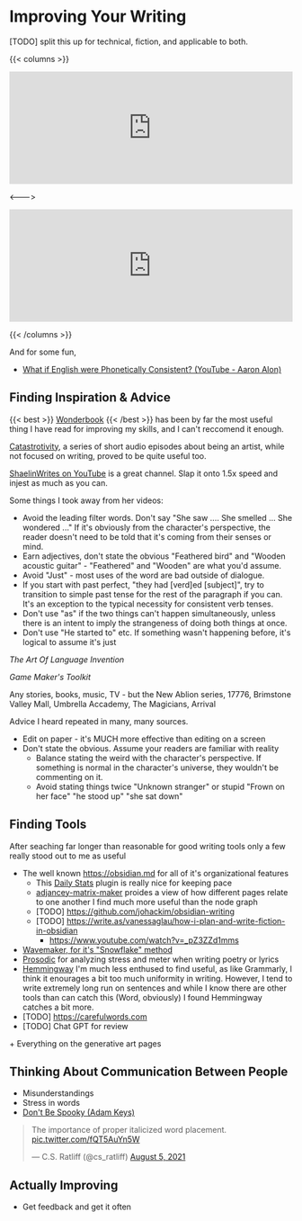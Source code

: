 # Improving Your Writing

<link rel="stylesheet" href="/css_overrides/light.css">

[TODO] split this up for technical, fiction, and applicable to both.

{{< columns >}}

<iframe width="100%" height="200" src="https://www.youtube.com/embed/eGnH0KAXhCw" title="YouTube video player" frameborder="0" allow="accelerometer; autoplay; clipboard-write; encrypted-media; gyroscope; picture-in-picture" allowfullscreen></iframe>

<--->

<iframe width="100%" height="200" src="https://www.youtube.com/embed/IJEaMtNN_dM" title="YouTube video player" frameborder="0" allow="accelerometer; autoplay; clipboard-write; encrypted-media; gyroscope; picture-in-picture" allowfullscreen></iframe>

{{< /columns >}}

<!--- https://www.marginchronicles.com/site/style/index.html  -> https://web.archive.org/web/20220128060303/https://www.marginchronicles.com/site/style/index.html -->

And for some fun,

* [What if English were Phonetically Consistent? (YouTube - Aaron Alon)](https://www.youtube.com/watch?v=A8zWWp0akUU)

## Finding Inspiration & Advice

{{< best >}} [Wonderbook](https://www.amazon.com/Wonderbook-Illustrated-Creating-Imaginative-Fiction/dp/1419704427/) {{< /best >}} has been by far the most useful thing I have read for improving my skills, and I can't reccomend it enough.

[Catastrotivity](https://www.youtube.com/watch?v=5Tx6U5OhMDg&list=PL6haVw-BFETw13kBFhbWl6UCshzgIC7Ea), a series of short audio episodes about being an artist, while not focused on writing, proved to be quite useful too.

[ShaelinWrites on YouTube](https://www.youtube.com/@ShaelinWrites/videos) is a great channel. Slap it onto 1.5x speed and injest as much as you can.

Some things I took away from her videos:

* Avoid the leading filter words. Don't say "She saw .... She smelled ... She wondered ..." If it's obviously from the character's perspective, the reader doesn't need to be told that it's coming from their senses or mind.
* Earn adjectives, don't state the obvious "Feathered bird" and "Wooden acoustic guitar" - "Feathered" and "Wooden" are what you'd assume.
* Avoid "Just" - most uses of the word are bad outside of dialogue.
* If you start with past perfect, "they had [verd]ed [subject]", try to transition to simple past tense for the rest of the paragraph if you can. It's an exception to the typical necessity for consistent verb tenses.
* Don't use "as" if the two things can't happen simultaneously, unless there is an intent to imply the strangeness of doing both things at once.
* Don't use "He started to" etc. If something wasn't happening before, it's logical to assume it's just 



*The Art Of Language Invention*

*Game Maker's Toolkit*

Any stories, books, music, TV - but the New Ablion series, 17776, Brimstone Valley Mall, Umbrella Accademy, The Magicians, Arrival

Advice I heard repeated in many, many sources.

* Edit on paper - it's MUCH more effective than editing on a screen
* Don't state the obvious. Assume your readers are familiar with reality
  * Balance stating the weird with the character's perspective. If something is normal in the character's universe, they wouldn't be commenting on it.
  * Avoid stating things twice "Unknown stranger" or stupid "Frown on her face" "he stood up" "she sat down"

## Finding Tools

After seaching far longer than reasonable for good writing tools only a few really stood out to me as useful 

* The well known https://obsidian.md for all of it's organizational features 
  * This [Daily Stats](https://github.com/dhruvik7/obsidian-daily-stats) plugin is really nice for keeping pace
  * [adjancey-matrix-maker](https://github.com/SkepticMystic/adjacency-matrix-maker) proides a view of how different pages relate to one another I find much more useful than the node graph
  * [TODO] https://github.com/johackim/obsidian-writing
  * [TODO] https://write.as/vanessaglau/how-i-plan-and-write-fiction-in-obsidian
    * https://www.youtube.com/watch?v=_pZ3ZZd1mms
* [Wavemaker, for it's "Snowflake" method](https://wavemaker.co.uk/blog/the-snowflake-method/)
* [Prosodic](https://github.com/quadrismegistus/prosodic) for analyzing stress and meter when writing poetry or lyrics
* [Hemmingway](https://hemingwayapp.com/desktop.html) I'm much less enthused to find useful, as like Grammarly, I think it enourages a bit too much uniformity in writing. However, I tend to write extremely long run on sentences and while I know there are other tools than can catch this (Word, obviously) I found Hemmingway catches a bit more.
* [TODO] https://carefulwords.com
* [TODO] Chat GPT for review

\+ Everything on the generative art pages

## Thinking About Communication Between People

* Misunderstandings
* Stress in words
* [Don't Be Spooky (Adam Keys)](https://therealadam.com/2021/11/01/dont-be-spooky/)

<blockquote class="twitter-tweet"><p lang="en" dir="ltr">The importance of proper italicized word placement. <a href="https://t.co/fQT5AuYn5W">pic.twitter.com/fQT5AuYn5W</a></p>&mdash; C.S. Ratliff (@cs_ratliff) <a href="https://twitter.com/cs_ratliff/status/1423082813264367617?ref_src=twsrc%5Etfw">August 5, 2021</a></blockquote> <script async src="https://platform.twitter.com/widgets.js" charset="utf-8"></script>



## Actually Improving
 * Get feedback and get it often


<!--
https://github.com/liamcain/obsidian-lapel
https://github.com/nqthqn/obsidian-wordy
https://github.com/Darakah/obsidian-timelines
https://github.com/denolehov/obsidian-git
https://github.com/SuperChamp234/habitica-sync
https://github.com/fantasycalendar/obsidian-fantasy-calendar
https://github.com/valentine195/obsidian-5e-statblocks
https://github.com/nhaouari/obsidian-textgenerator-plugin
https://github.com/lynchjames/obsidian-mind-map
https://github.com/leonhma/obsidian-functionplot
https://github.com/abcjs-music/obsidian-plugin-abcjs
https://github.com/lanice/obsidian-rant
https://github.com/ocapraro/obsidian-math-plus
https://github.com/johackim/obsidian-writing
https://github.com/dartungar/obsidian-emotion-picker
https://github.com/SkepticMystic/adjacency-matrix-maker
-->